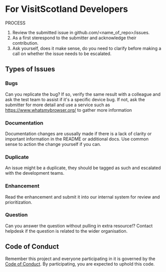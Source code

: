 # For VisitScotland Developers

PROCESS

1. Review the submitted issue in github.com/<name_of_repo>/issues.
2. As a first sterespond to the submitter and acknowledge their contribution.
3. Ask yourself, does it make sense, do you need to clarify before making a call on whether the issue needs to be escalated.

## Types of Issues

### Bugs
Can you replicate the bug?  If so, verify the same result with a colleague and ask the test team to assist if it's a specific device bug.  If not, ask the submitter for more detail and use a service such as https://www.whatsmybrowser.org/ to gather more information

### Documentation
Documentation changes are ususally made if there is a lack of clarity or important information in the README or additional docs.  Use common sense to action the change yourself if you can.

### Duplicate
An issue might be a duplicate, they should be tagged as such and escalated with the development teams.

### Enhancement
Read the enhancement and submit it into our internal system for review and prioritization.

### Question
Can you answer the question without pulling in extra resource!?  Contact helpdesk if the question is related to the wider organisation.

## Code of Conduct

Remember this project and everyone participating in it is governed by the
[<Name of Repo> Code of Conduct](https://github.com/visitscotland/<name_of_repo>/CODE_OF_CONDUCT.md).
By participating, you are expected to uphold this code.

